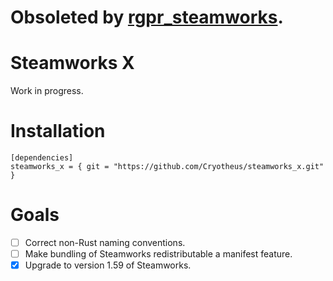 # Obsoleted by [rgpr_steamworks](https://github.com/Cryotheus/rgpr_steamworks).

# Steamworks X
Work in progress.

# Installation
```
[dependencies]
steamworks_x = { git = "https://github.com/Cryotheus/steamworks_x.git" }
```

# Goals
- [ ] Correct non-Rust naming conventions.
- [ ] Make bundling of Steamworks redistributable a manifest feature.
- [X] Upgrade to version 1.59 of Steamworks.
